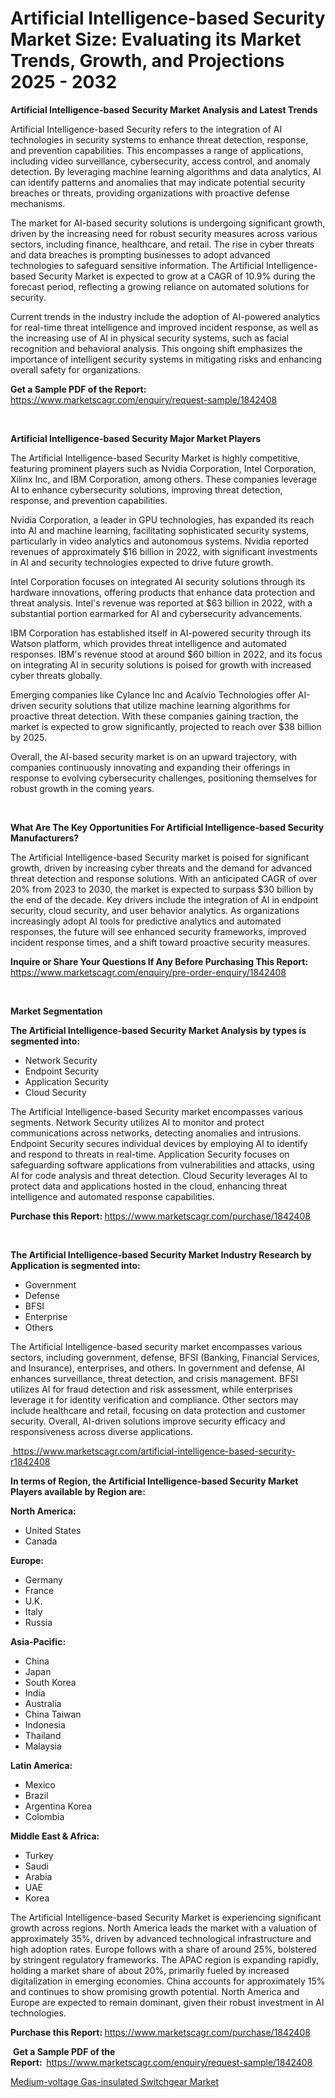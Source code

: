 <p><h1>Artificial Intelligence-based Security Market Size: Evaluating its Market Trends, Growth, and Projections 2025 - 2032</h1></p><p><strong>Artificial Intelligence-based Security Market Analysis and Latest Trends</strong></p>
<p><p>Artificial Intelligence-based Security refers to the integration of AI technologies in security systems to enhance threat detection, response, and prevention capabilities. This encompasses a range of applications, including video surveillance, cybersecurity, access control, and anomaly detection. By leveraging machine learning algorithms and data analytics, AI can identify patterns and anomalies that may indicate potential security breaches or threats, providing organizations with proactive defense mechanisms.</p><p>The market for AI-based security solutions is undergoing significant growth, driven by the increasing need for robust security measures across various sectors, including finance, healthcare, and retail. The rise in cyber threats and data breaches is prompting businesses to adopt advanced technologies to safeguard sensitive information. The Artificial Intelligence-based Security Market is expected to grow at a CAGR of 10.9% during the forecast period, reflecting a growing reliance on automated solutions for security.</p><p>Current trends in the industry include the adoption of AI-powered analytics for real-time threat intelligence and improved incident response, as well as the increasing use of AI in physical security systems, such as facial recognition and behavioral analysis. This ongoing shift emphasizes the importance of intelligent security systems in mitigating risks and enhancing overall safety for organizations.</p></p>
<p><strong>Get a Sample PDF of the Report:&nbsp;</strong> <a href="https://www.marketscagr.com/enquiry/request-sample/1842408?utm_campaign=3575&utm_medium=2&utm_source=Github&utm_content=ia&utm_term=26032025&utm_id=artificial-intelligence-based-security">https://www.marketscagr.com/enquiry/request-sample/1842408</a></p>
<p>&nbsp;</p>
<p><strong>Artificial Intelligence-based Security Major Market Players</strong></p>
<p><p>The Artificial Intelligence-based Security Market is highly competitive, featuring prominent players such as Nvidia Corporation, Intel Corporation, Xilinx Inc, and IBM Corporation, among others. These companies leverage AI to enhance cybersecurity solutions, improving threat detection, response, and prevention capabilities.</p><p>Nvidia Corporation, a leader in GPU technologies, has expanded its reach into AI and machine learning, facilitating sophisticated security systems, particularly in video analytics and autonomous systems. Nvidia reported revenues of approximately $16 billion in 2022, with significant investments in AI and security technologies expected to drive future growth.</p><p>Intel Corporation focuses on integrated AI security solutions through its hardware innovations, offering products that enhance data protection and threat analysis. Intel's revenue was reported at $63 billion in 2022, with a substantial portion earmarked for AI and cybersecurity advancements.</p><p>IBM Corporation has established itself in AI-powered security through its Watson platform, which provides threat intelligence and automated responses. IBM's revenue stood at around $60 billion in 2022, and its focus on integrating AI in security solutions is poised for growth with increased cyber threats globally.</p><p>Emerging companies like Cylance Inc and Acalvio Technologies offer AI-driven security solutions that utilize machine learning algorithms for proactive threat detection. With these companies gaining traction, the market is expected to grow significantly, projected to reach over $38 billion by 2025.</p><p>Overall, the AI-based security market is on an upward trajectory, with companies continuously innovating and expanding their offerings in response to evolving cybersecurity challenges, positioning themselves for robust growth in the coming years.</p></p>
<p>&nbsp;</p>
<p><strong>What Are The Key Opportunities For Artificial Intelligence-based Security Manufacturers?</strong></p>
<p><p>The Artificial Intelligence-based Security market is poised for significant growth, driven by increasing cyber threats and the demand for advanced threat detection and response solutions. With an anticipated CAGR of over 20% from 2023 to 2030, the market is expected to surpass $30 billion by the end of the decade. Key drivers include the integration of AI in endpoint security, cloud security, and user behavior analytics. As organizations increasingly adopt AI tools for predictive analytics and automated responses, the future will see enhanced security frameworks, improved incident response times, and a shift toward proactive security measures.</p></p>
<p><strong>Inquire or Share Your Questions If Any Before Purchasing This Report:</strong> <a href="https://www.marketscagr.com/enquiry/pre-order-enquiry/1842408?utm_campaign=3575&utm_medium=2&utm_source=Github&utm_content=ia&utm_term=26032025&utm_id=artificial-intelligence-based-security">https://www.marketscagr.com/enquiry/pre-order-enquiry/1842408</a></p>
<p>&nbsp;</p>
<p><strong>Market Segmentation</strong></p>
<p><strong>The Artificial Intelligence-based Security Market Analysis by types is segmented into:</strong></p>
<p><ul><li>Network Security</li><li>Endpoint Security</li><li>Application Security</li><li>Cloud Security</li></ul></p>
<p><p>The Artificial Intelligence-based Security market encompasses various segments. Network Security utilizes AI to monitor and protect communications across networks, detecting anomalies and intrusions. Endpoint Security secures individual devices by employing AI to identify and respond to threats in real-time. Application Security focuses on safeguarding software applications from vulnerabilities and attacks, using AI for code analysis and threat detection. Cloud Security leverages AI to protect data and applications hosted in the cloud, enhancing threat intelligence and automated response capabilities.</p></p>
<p><strong>Purchase this Report:&nbsp;</strong><a href="https://www.marketscagr.com/purchase/1842408?utm_campaign=3575&utm_medium=2&utm_source=Github&utm_content=ia&utm_term=26032025&utm_id=artificial-intelligence-based-security">https://www.marketscagr.com/purchase/1842408</a></p>
<p>&nbsp;</p>
<p><strong>The Artificial Intelligence-based Security Market Industry Research by Application is segmented into:</strong></p>
<p><ul><li>Government</li><li>Defense</li><li>BFSI</li><li>Enterprise</li><li>Others</li></ul></p>
<p><p>The Artificial Intelligence-based security market encompasses various sectors, including government, defense, BFSI (Banking, Financial Services, and Insurance), enterprises, and others. In government and defense, AI enhances surveillance, threat detection, and crisis management. BFSI utilizes AI for fraud detection and risk assessment, while enterprises leverage it for identity verification and compliance. Other sectors may include healthcare and retail, focusing on data protection and customer security. Overall, AI-driven solutions improve security efficacy and responsiveness across diverse applications.</p></p>
<p><a href="https://www.marketscagr.com/artificial-intelligence-based-security-r1842408?utm_campaign=3575&utm_medium=2&utm_source=Github&utm_content=ia&utm_term=26032025&utm_id=artificial-intelligence-based-security">&nbsp;https://www.marketscagr.com/artificial-intelligence-based-security-r1842408</a></p>
<p><strong>In terms of Region, the Artificial Intelligence-based Security Market Players available by Region are:</strong></p>
<p>
    <p> <strong> North America: </strong>
        <ul>
            <li>United States</li>
            <li>Canada</li>
        </ul>
        </p> 
    <p> <strong> Europe: </strong>
        <ul>
            <li>Germany</li>
            <li>France</li>
            <li>U.K.</li>
            <li>Italy</li>
            <li>Russia</li>
        </ul>
        </p> 
    <p> <strong> Asia-Pacific: </strong>
        <ul>
            <li>China</li>
            <li>Japan</li>
            <li>South Korea</li>
            <li>India</li>
            <li>Australia</li>
            <li>China Taiwan</li>
            <li>Indonesia</li>
            <li>Thailand</li>
            <li>Malaysia</li>
        </ul>
        </p> 
    <p> <strong> Latin America: </strong>
        <ul>
            <li>Mexico</li>
            <li>Brazil</li>
            <li>Argentina Korea</li>
            <li>Colombia</li>
        </ul>
        </p> 
    <p> <strong> Middle East & Africa: </strong>
        <ul>
            <li>Turkey</li>
            <li>Saudi</li>
            <li>Arabia</li>
            <li>UAE</li>
            <li>Korea</li>
        </ul>
    </p>
    </p>
<p><p>The Artificial Intelligence-based Security Market is experiencing significant growth across regions. North America leads the market with a valuation of approximately 35%, driven by advanced technological infrastructure and high adoption rates. Europe follows with a share of around 25%, bolstered by stringent regulatory frameworks. The APAC region is expanding rapidly, holding a market share of about 20%, primarily fueled by increased digitalization in emerging economies. China accounts for approximately 15% and continues to show promising growth potential. North America and Europe are expected to remain dominant, given their robust investment in AI technologies.</p></p>
<p><strong>Purchase this Report: </strong><a href="https://www.marketscagr.com/purchase/1842408?utm_campaign=3575&utm_medium=2&utm_source=Github&utm_content=ia&utm_term=26032025&utm_id=artificial-intelligence-based-security">https://www.marketscagr.com/purchase/1842408</a></p>
<p>&nbsp;<strong>Get a Sample PDF of the Report:&nbsp;&nbsp;</strong><a href="https://www.marketscagr.com/enquiry/request-sample/1842408?utm_campaign=3575&utm_medium=2&utm_source=Github&utm_content=ia&utm_term=26032025&utm_id=artificial-intelligence-based-security">https://www.marketscagr.com/enquiry/request-sample/1842408</a></p>
<p><strong></strong></p>
<p><p><a href="https://github.com/chaiszepkadk/Market-Research-Report-List-1/blob/main/medium-voltage-gas-insulated-switchgear-market.md?utm_campaign=3575&utm_medium=2&utm_source=Github&utm_content=ia&utm_term=26032025&utm_id=artificial-intelligence-based-security">Medium-voltage Gas-insulated Switchgear Market</a></p></p>